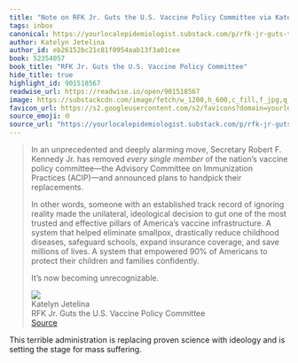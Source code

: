 ```yaml
---
title: "Note on RFK Jr. Guts the U.S. Vaccine Policy Committee via Katelyn Jetelina"
tags: inbox
canonical: https://yourlocalepidemiologist.substack.com/p/rfk-jr-guts-the-us-vaccine-policy?utm_source=post-email-title&publication_id=281219&post_id=165583297&utm_campaign=email-post-title&isFreemail=true&r=1yfu1j&triedRedirect=true&utm_medium=email
author: Katelyn Jetelina
author_id: eb26152bc21c81f0954aab13f3a01cee
book: 52354057
book_title: "RFK Jr. Guts the U.S. Vaccine Policy Committee"
hide_title: true
highlight_id: 901518567
readwise_url: https://readwise.io/open/901518567
image: https://substackcdn.com/image/fetch/w_1200,h_600,c_fill,f_jpg,q_auto:good,fl_progressive:steep,g_auto/https%3A%2F%2Fsubstack-post-media.s3.amazonaws.com%2Fpublic%2Fimages%2F9aa4abe3-ebe0-4cc1-ac17-4617f3f0e5d1_1278x494.png
favicon_url: https://s2.googleusercontent.com/s2/favicons?domain=yourlocalepidemiologist.substack.com
source_emoji: 🌐
source_url: "https://yourlocalepidemiologist.substack.com/p/rfk-jr-guts-the-us-vaccine-policy?utm_source=post-email-title&publication_id=281219&post_id=165583297&utm_campaign=email-post-title&isFreemail=true&r=1yfu1j&triedRedirect=true&utm_medium=email#:~:text=In%20an%20unprecedented,now%20becoming%20unrecognizable."
---
```


> In an unprecedented and deeply alarming move, Secretary Robert F. Kennedy Jr. has removed *every single member* of the nation’s vaccine policy committee—the Advisory Committee on Immunization Practices (ACIP)—and announced plans to handpick their replacements.
> 
> In other words, someone with an established track record of ignoring reality made the unilateral, ideological decision to gut one of the most trusted and effective pillars of America’s vaccine infrastructure. A system that helped eliminate smallpox, drastically reduce childhood diseases, safeguard schools, expand insurance coverage, and save millions of lives. A system that empowered 90% of Americans to protect their children and families confidently.
> 
> It’s now becoming unrecognizable.
> <div class="quoteback-footer"><div class="quoteback-avatar"><img class="mini-favicon" src="https://s2.googleusercontent.com/s2/favicons?domain=yourlocalepidemiologist.substack.com"></div><div class="quoteback-metadata"><div class="metadata-inner"><span style="display:none">FROM:</span><div aria-label="Katelyn Jetelina" class="quoteback-author"> Katelyn Jetelina</div><div aria-label="RFK Jr. Guts the U.S. Vaccine Policy Committee" class="quoteback-title"> RFK Jr. Guts the U.S. Vaccine Policy Committee</div></div></div><div class="quoteback-backlink"><a target="_blank" aria-label="go to the full text of this quotation" rel="noopener" href="https://yourlocalepidemiologist.substack.com/p/rfk-jr-guts-the-us-vaccine-policy?utm_source=post-email-title&publication_id=281219&post_id=165583297&utm_campaign=email-post-title&isFreemail=true&r=1yfu1j&triedRedirect=true&utm_medium=email#:~:text=In%20an%20unprecedented,now%20becoming%20unrecognizable." class="quoteback-arrow"> Source</a></div></div>

This terrible administration is replacing proven science with ideology and is setting the stage for mass suffering.